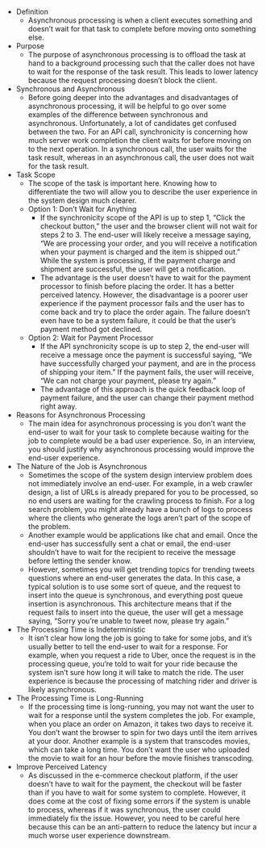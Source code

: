 - Definition
	- Asynchronous processing is when a client executes something and doesn’t wait for that task to complete before moving onto something else.
- Purpose
	- The purpose of asynchronous processing is to offload the task at hand to a background processing such that the caller does not have to wait for the response of the task result. This leads to lower latency because the request processing doesn’t block the client.
- Synchronous and Asynchronous
	- Before going deeper into the advantages and disadvantages of asynchronous processing, it will be helpful to go over some examples of the difference between synchronous and asynchronous. Unfortunately, a lot of candidates get confused between the two. For an API call, synchronicity is concerning how much server work completion the client waits for before moving on to the next operation. In a synchronous call, the user waits for the task result, whereas in an asynchronous call, the user does not wait for the task result.
- Task Scope
	- The scope of the task is important here. Knowing how to differentiate the two will allow you to describe the user experience in the system design much clearer.
	- Option 1: Don’t Wait for Anything
		- If the synchronicity scope of the API is up to step 1, “Click the checkout button,” the user and the browser client will not wait for steps 2 to 3. The end-user will likely receive a message saying, “We are processing your order, and you will receive a notification when your payment is charged and the item is shipped out.” While the system is processing, if the payment charge and shipment are successful, the user will get a notification.
		- The advantage is the user doesn’t have to wait for the payment processor to finish before placing the order. It has a better perceived latency. However, the disadvantage is a poorer user experience if the payment processor fails and the user has to come back and try to place the order again. The failure doesn’t even have to be a system failure, it could be that the user’s payment method got declined.
	- Option 2: Wait for Payment Processor
		- If the API synchronicity scope is up to step 2, the end-user will receive a message once the payment is successful saying, “We have successfully charged your payment, and are in the process of shipping your item.” If the payment fails, the user will receive, “We can not charge your payment, please try again.” 
		- The advantage of this approach is the quick feedback loop of payment failure, and the user can change their payment method right away.
- Reasons for Asynchronous Processing
	- The main idea for asynchronous processing is you don’t want the end-user to wait for your task to complete because waiting for the job to complete would be a bad user experience. So, in an interview, you should justify why asynchronous processing would improve the end-user experience.
- The Nature of the Job is Asynchronous
	- Sometimes the scope of the system design interview problem does not immediately involve an end-user. For example, in a web crawler design, a list of URLs is already prepared for you to be processed, so no end users are waiting for the crawling process to finish. For a log search problem, you might already have a bunch of logs to process where the clients who generate the logs aren’t part of the scope of the problem.
	- Another example would be applications like chat and email. Once the end-user has successfully sent a chat or email, the end-user shouldn’t have to wait for the recipient to receive the message before letting the sender know.
	- However, sometimes you will get trending topics for trending tweets questions where an end-user generates the data. In this case, a typical solution is to use some sort of queue, and the request to insert into the queue is synchronous, and everything post queue insertion is asynchronous. This architecture means that if the request fails to insert into the queue, the user will get a message saying, “Sorry you’re unable to tweet now, please try again.”
- The Processing Time is Indeterministic
	- It isn’t clear how long the job is going to take for some jobs, and it’s usually better to tell the end-user to wait for a response. For example, when you request a ride to Uber, once the request is in the processing queue, you’re told to wait for your ride because the system isn’t sure how long it will take to match the ride. The user experience is because the processing of matching rider and driver is likely asynchronous.
- The Processing Time is Long-Running
	- If the processing time is long-running, you may not want the user to wait for a response until the system completes the job. For example, when you place an order on Amazon, it takes two days to receive it. You don’t want the browser to spin for two days until the item arrives at your door. Another example is a system that transcodes movies, which can take a long time. You don’t want the user who uploaded the movie to wait for an hour before the movie finishes transcoding.
- Improve Perceived Latency
	- As discussed in the e-commerce checkout platform, if the user doesn’t have to wait for the payment, the checkout will be faster than if you have to wait for some system to complete. However, it does come at the cost of fixing some errors if the system is unable to process, whereas if it was synchronous, the user could immediately fix the issue. However, you need to be careful here because this can be an anti-pattern to reduce the latency but incur a much worse user experience downstream.
